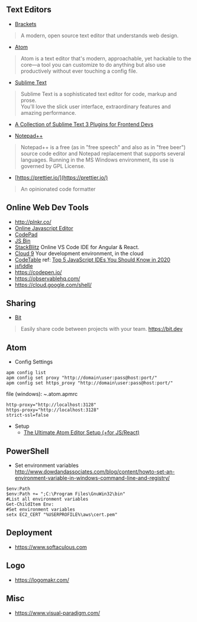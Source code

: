 ## Text Editors
- [Brackets](http://brackets.io/)
> A modern, open source text editor that understands web design.
- [Atom](https://atom.io/)
> Atom is a text editor that's modern, approachable, yet hackable to the core—a tool you can customize to do anything but also use productively without ever touching a config file.
- [Sublime Text](https://www.sublimetext.com/)
> Sublime Text is a sophisticated text editor for code, markup and prose.   
You'll love the slick user interface, extraordinary features and amazing performance.

  - [A Collection of Sublime Text 3 Plugins for Frontend Devs](https://github.com/jfilter/Sublime-Text-Plugins-for-Frontend-Web-Development)


- [Notepad++](https://notepad-plus-plus.org/)
> Notepad++ is a free (as in "free speech" and also as in "free beer") source code editor and Notepad replacement that supports several languages. Running in the MS Windows environment, its use is governed by GPL License.

- [https://prettier.io/](https://prettier.io/)
> An opinionated code formatter

## Online Web Dev Tools
- http://plnkr.co/
- [Online Javascript Editor](https://js.do/)
- [CodePad](https://codepad.remoteinterview.io/)
- [JS Bin](https://jsbin.com)
- [StackBlitz](https://stackblitz.com) Online VS Code IDE for Angular & React.  
- [Cloud 9](https://c9.io/) Your development environment, in the cloud
- [CodeTable](https://code.hackerearth.com/)   ref: [Top 5 JavaScript IDEs You Should Know in 2020](https://morioh.com/p/bf61a47948dd)  
- [jsfiddle](https://jsfiddle.net/)
- https://codepen.io/
- https://observablehq.com/
- https://cloud.google.com/shell/


## Sharing
- [Bit](https://github.com/teambit/bit)
> Easily share code between projects with your team. https://bit.dev

## Atom
- Config Settings
```
apm config list
apm config set proxy "http://domain\user:pass@host:port/"
apm config set https_proxy "http://domain\user:pass@host:port/"
```
file (windows): ~\.atom\.apmrc
```
http-proxy="http://localhost:3128"
https-proxy="http://localhost:3128"
strict-ssl=false
```

- Setup  
  * [The Ultimate Atom Editor Setup (+for JS/React)](https://medium.com/productivity-freak/my-atom-editor-setup-for-js-react-9726cd69ad20)


## PowerShell
- Set environment variables  
http://www.dowdandassociates.com/blog/content/howto-set-an-environment-variable-in-windows-command-line-and-registry/
```
$env:Path  
$env:Path += ";C:\Program Files\GnuWin32\bin"  
#List all environment variables
Get-ChildItem Env:  
#Set environment variables  
setx EC2_CERT "%USERPROFILE%\aws\cert.pem"
```


## Deployment
- https://www.softaculous.com


## Logo
- https://logomakr.com/

## Misc
- https://www.visual-paradigm.com/
